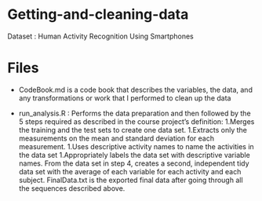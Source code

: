 # Getting-and-cleaning-data
Dataset : Human Activity Recognition Using Smartphones

# Files

* CodeBook.md is a code book that describes the variables, the data, and any transformations or work that I performed to clean up the data

* run_analysis.R : Performs the data preparation and then followed by the 5 steps required as described in the course project’s definition:
          1.Merges the training and the test sets to create one data set.
          1.Extracts only the measurements on the mean and standard deviation for each measurement.
          1.Uses descriptive activity names to name the activities in the data set
          1.Appropriately labels the data set with descriptive variable names.
From the data set in step 4, creates a second, independent tidy data set with the average of each variable for each activity and each subject.
FinalData.txt is the exported final data after going through all the sequences described above.
